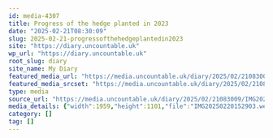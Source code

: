 ```yaml
---
id: media-4307
title: Progress of the hedge planted in 2023
date: "2025-02-21T08:30:09"
slug: 2025-02-21-progressofthehedgeplantedin2023
site: "https://diary.uncountable.uk"
wp_url: "https://diary.uncountable.uk"
root_slug: diary
site_name: My Diary
featured_media_url: "https://media.uncountable.uk/diary/2025/02/21083009/IMG20250220152903.webp"
featured_media_srcset: "https://media.uncountable.uk/diary/2025/02/21083009/IMG20250220152903-300x169.webp 300w, https://media.uncountable.uk/diary/2025/02/21083009/IMG20250220152903-1024x576.webp 1024w, https://media.uncountable.uk/diary/2025/02/21083009/IMG20250220152903-150x150.webp 150w, https://media.uncountable.uk/diary/2025/02/21083009/IMG20250220152903-640x360.webp 640w, https://media.uncountable.uk/diary/2025/02/21083009/IMG20250220152903.webp 1959w"
type: media
source_url: "https://media.uncountable.uk/diary/2025/02/21083009/IMG20250220152903.webp"
media_details: {"width":1959,"height":1101,"file":"IMG20250220152903.webp","filesize":170936,"sizes":{"medium":{"file":"IMG20250220152903-300x169.webp","width":300,"height":169,"filesize":21136,"mime_type":"image/webp","source_url":"https://media.uncountable.uk/diary/2025/02/21083009/IMG20250220152903-300x169.webp"},"large":{"file":"IMG20250220152903-1024x576.webp","width":1024,"height":576,"filesize":151750,"mime_type":"image/webp","source_url":"https://media.uncountable.uk/diary/2025/02/21083009/IMG20250220152903-1024x576.webp"},"thumbnail":{"file":"IMG20250220152903-150x150.webp","width":150,"height":150,"filesize":12520,"mime_type":"image/webp","source_url":"https://media.uncountable.uk/diary/2025/02/21083009/IMG20250220152903-150x150.webp"},"mobwidth":{"file":"IMG20250220152903-640x360.webp","width":640,"height":360,"filesize":69608,"mime_type":"image/webp","source_url":"https://media.uncountable.uk/diary/2025/02/21083009/IMG20250220152903-640x360.webp"},"full":{"file":"IMG20250220152903.webp","width":1959,"height":1101,"mime_type":"image/webp","source_url":"https://media.uncountable.uk/diary/2025/02/21083009/IMG20250220152903.webp"}},"image_meta":{"aperture":"0","credit":"","camera":"","caption":"","created_timestamp":"0","copyright":"","focal_length":"0","iso":"0","shutter_speed":"0","title":"","orientation":"0","keywords":[]}}
category: []
tag: []
---
```



